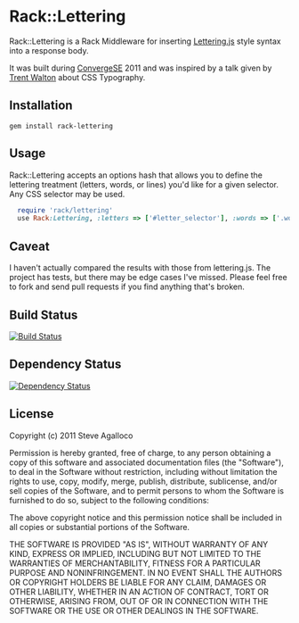 # Rack::Lettering

Rack::Lettering is a Rack Middleware for inserting [Lettering.js](http://letteringjs.com/) style syntax into a response body.

It was built during [ConvergeSE](http://convergese.com/) 2011 and was inspired by a talk given by [Trent Walton](http://trentwalton.com/) about CSS Typography.

## Installation

    gem install rack-lettering

## Usage

Rack::Lettering accepts an options hash that allows you to define the lettering treatment (letters, words, or lines) you'd like for a given selector. Any CSS selector may be used.

```ruby
  require 'rack/lettering'
  use Rack:Lettering, :letters => ['#letter_selector'], :words => ['.word_selector'], :lines => ['#line_selector']
```

## Caveat

I haven't actually compared the results with those from lettering.js.  The project has tests, but there may be edge cases I've missed.  Please feel free to fork and send pull requests if you find anything that's broken.

## <a name="build"></a>Build Status
[![Build Status](https://secure.travis-ci.org/spagalloco/rack-lettering.png?branch=master)][travis]

[travis]: http://travis-ci.org/spagalloco/rack-lettering

## <a name="dependencies"></a>Dependency Status
[![Dependency Status](https://gemnasium.com/spagalloco/rack-lettering.png?travis)][gemnasium]

[gemnasium]: https://gemnasium.com/spagalloco/rack-lettering

## License

Copyright (c) 2011 Steve Agalloco

Permission is hereby granted, free of charge, to any person obtaining
a copy of this software and associated documentation files (the
"Software"), to deal in the Software without restriction, including
without limitation the rights to use, copy, modify, merge, publish,
distribute, sublicense, and/or sell copies of the Software, and to
permit persons to whom the Software is furnished to do so, subject to
the following conditions:

The above copyright notice and this permission notice shall be
included in all copies or substantial portions of the Software.

THE SOFTWARE IS PROVIDED "AS IS", WITHOUT WARRANTY OF ANY KIND,
EXPRESS OR IMPLIED, INCLUDING BUT NOT LIMITED TO THE WARRANTIES OF
MERCHANTABILITY, FITNESS FOR A PARTICULAR PURPOSE AND
NONINFRINGEMENT. IN NO EVENT SHALL THE AUTHORS OR COPYRIGHT HOLDERS BE
LIABLE FOR ANY CLAIM, DAMAGES OR OTHER LIABILITY, WHETHER IN AN ACTION
OF CONTRACT, TORT OR OTHERWISE, ARISING FROM, OUT OF OR IN CONNECTION
WITH THE SOFTWARE OR THE USE OR OTHER DEALINGS IN THE SOFTWARE.
